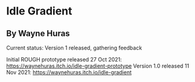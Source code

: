 # Idle Gradient
## By Wayne Huras

Current status: Version 1 released, gathering feedback

Initial ROUGH prototype released 27 Oct 2021: https://waynehuras.itch.io/idle-gradient-prototype
Version 1.0 released 11 Nov 2021: https://waynehuras.itch.io/idle-gradient